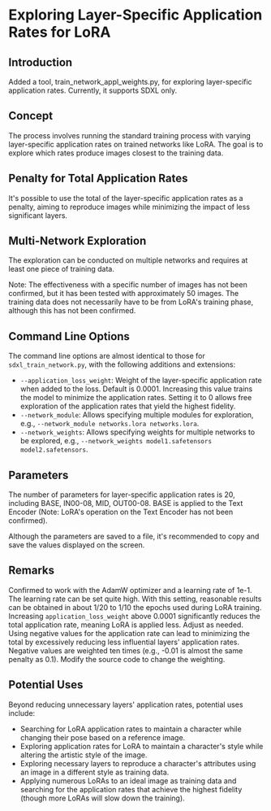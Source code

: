 # Exploring Layer-Specific Application Rates for LoRA
## Introduction
Added a tool, train_network_appl_weights.py, for exploring layer-specific application rates. Currently, it supports SDXL only.

## Concept
The process involves running the standard training process with varying layer-specific application rates on trained networks like LoRA. The goal is to explore which rates produce images closest to the training data.

## Penalty for Total Application Rates
It's possible to use the total of the layer-specific application rates as a penalty, aiming to reproduce images while minimizing the impact of less significant layers.

## Multi-Network Exploration
The exploration can be conducted on multiple networks and requires at least one piece of training data.

Note: The effectiveness with a specific number of images has not been confirmed, but it has been tested with approximately 50 images. The training data does not necessarily have to be from LoRA's training phase, although this has not been confirmed.

## Command Line Options
The command line options are almost identical to those for `sdxl_train_network.py`, with the following additions and extensions:

- `--application_loss_weight`: Weight of the layer-specific application rate when added to the loss. Default is 0.0001. Increasing this value trains the model to minimize the application rates. Setting it to 0 allows free exploration of the application rates that yield the highest fidelity.
- `--network_module`: Allows specifying multiple modules for exploration, e.g., `--network_module networks.lora networks.lora`.
- `--network_weights`: Allows specifying weights for multiple networks to be explored, e.g., `--network_weights model1.safetensors model2.safetensors`.

## Parameters
The number of parameters for layer-specific application rates is 20, including BASE, IN00-08, MID, OUT00-08. BASE is applied to the Text Encoder (Note: LoRA's operation on the Text Encoder has not been confirmed).

Although the parameters are saved to a file, it's recommended to copy and save the values displayed on the screen.

## Remarks
Confirmed to work with the AdamW optimizer and a learning rate of 1e-1. The learning rate can be set quite high. With this setting, reasonable results can be obtained in about 1/20 to 1/10 the epochs used during LoRA training.
Increasing `application_loss_weight` above 0.0001 significantly reduces the total application rate, meaning LoRA is applied less. Adjust as needed.
Using negative values for the application rate can lead to minimizing the total by excessively reducing less influential layers' application rates. Negative values are weighted ten times (e.g., -0.01 is almost the same penalty as 0.1). Modify the source code to change the weighting.

## Potential Uses
Beyond reducing unnecessary layers' application rates, potential uses include:

- Searching for LoRA application rates to maintain a character while changing their pose based on a reference image.
- Exploring application rates for LoRA to maintain a character's style while altering the artistic style of the image.
- Exploring necessary layers to reproduce a character's attributes using an image in a different style as training data.
- Applying numerous LoRAs to an ideal image as training data and searching for the application rates that achieve the highest fidelity (though more LoRAs will slow down the training).